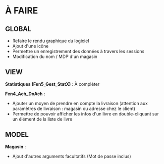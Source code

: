 <h1>À FAIRE</h1>

<h2>GLOBAL</h2>

  - Refaire le rendu graphique du logiciel
  - Ajout d'une icône
  - Permettre un enregistrement des données à travers les sessions
  - Modification du nom / MDP d'un magasin

<h2>VIEW</h2>

<b>Statistiques (Fen5_Gest_StatX)</b> : À compléter

<b>Fen4_Ach_DoAch</b> : 
  - Ajouter un moyen de prendre en compte la livraison (attention aux paramètres de livraison : magasin ou adresse chez le client)
  - Permettre de pouvoir afficher les infos d'un livre en double-cliquant sur un élément de la liste de livre 

<h2>MODEL</h2>

<b>Magasin</b> : 
  - Ajout d'autres arguments facultatifs (Mot de passe inclus)
